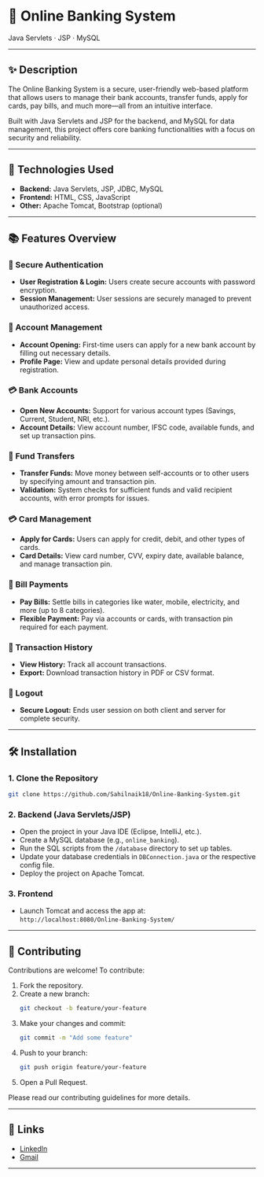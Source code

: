 # 🏦 Online Banking System

Java Servlets · JSP · MySQL

---

## ✨ Description

The Online Banking System is a secure, user-friendly web-based platform that allows users to manage their bank accounts, transfer funds, apply for cards, pay bills, and much more—all from an intuitive interface.

Built with Java Servlets and JSP for the backend, and MySQL for data management, this project offers core banking functionalities with a focus on security and reliability.

---

## 🚀 Technologies Used

- **Backend:** Java Servlets, JSP, JDBC, MySQL
- **Frontend:** HTML, CSS, JavaScript
- **Other:** Apache Tomcat, Bootstrap (optional)

---

## 📚 Features Overview

### 🔐 Secure Authentication
- **User Registration & Login:** Users create secure accounts with password encryption.
- **Session Management:** User sessions are securely managed to prevent unauthorized access.

### 🏦 Account Management
- **Account Opening:** First-time users can apply for a new bank account by filling out necessary details.
- **Profile Page:** View and update personal details provided during registration.

### 💳 Bank Accounts
- **Open New Accounts:** Support for various account types (Savings, Current, Student, NRI, etc.).
- **Account Details:** View account number, IFSC code, available funds, and set up transaction pins.

### 💸 Fund Transfers
- **Transfer Funds:** Move money between self-accounts or to other users by specifying amount and transaction pin.
- **Validation:** System checks for sufficient funds and valid recipient accounts, with error prompts for issues.

### 💳 Card Management
- **Apply for Cards:** Users can apply for credit, debit, and other types of cards.
- **Card Details:** View card number, CVV, expiry date, available balance, and manage transaction pin.

### 🧾 Bill Payments
- **Pay Bills:** Settle bills in categories like water, mobile, electricity, and more (up to 8 categories).
- **Flexible Payment:** Pay via accounts or cards, with transaction pin required for each payment.

### 📜 Transaction History
- **View History:** Track all account transactions.
- **Export:** Download transaction history in PDF or CSV format.

### 🔐 Logout
- **Secure Logout:** Ends user session on both client and server for complete security.

---

## 🛠️ Installation

### 1. Clone the Repository

```bash
git clone https://github.com/Sahilnaik18/Online-Banking-System.git
```

### 2. Backend (Java Servlets/JSP)

- Open the project in your Java IDE (Eclipse, IntelliJ, etc.).
- Create a MySQL database (e.g., `online_banking`).
- Run the SQL scripts from the `/database` directory to set up tables.
- Update your database credentials in `DBConnection.java` or the respective config file.
- Deploy the project on Apache Tomcat.

### 3. Frontend

- Launch Tomcat and access the app at:  
  `http://localhost:8080/Online-Banking-System/`

---

## 🧩 Contributing

Contributions are welcome! To contribute:

1. Fork the repository.
2. Create a new branch:
   ```bash
   git checkout -b feature/your-feature
   ```
3. Make your changes and commit:
   ```bash
   git commit -m "Add some feature"
   ```
4. Push to your branch:
   ```bash
   git push origin feature/your-feature
   ```
5. Open a Pull Request.

Please read our contributing guidelines for more details.

---

## 🔗 Links

- [LinkedIn](https://www.linkedin.com/in/sahilnaik18)
- [Gmail](mailto:sahilnaik18@gmail.com)

---
